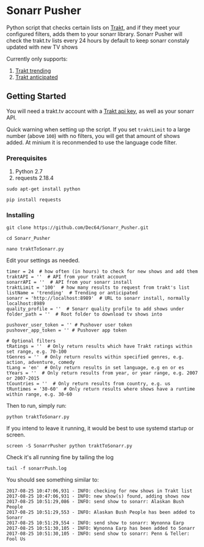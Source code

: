 # Sonarr Pusher
Python script that checks certain lists on [Trakt](http://trakt.tv), and if they meet your configured filters, adds them to your sonarr library. Sonarr Pusher will check the trakt.tv lists every 24 hours by default to keep sonarr constaly updated with new TV shows

Currently only supports:
1. [Trakt trending](https://trakt.tv/shows/trending)
2. [Trakt anticipated](https://trakt.tv/shows/anticipated)

## Getting Started

You will need a trakt.tv account with a [Trakt api key](https://trakt.tv/oauth/applications/new), as well as your sonarr API.

Quick warning when setting up the script. If you set `traktLimit` to a large number (above `100`) with no filters, you will get that amount of shows added. At minium it is reconmended to use the language code filter.

### Prerequisites

1. Python 2.7
2. requests 2.18.4

`
sudo apt-get install python
`

`
pip install requests
`

### Installing

`git clone https://github.com/Dec64/Sonarr_Pusher.git`

`cd Sonarr_Pusher`

`nano traktToSonarr.py`

Edit your settings as needed.

```
timer = 24  # how often (in hours) to check for new shows and add them
traktAPI = ''  # API from your trakt account
sonarrAPI = ''  # API from your sonarr install
traktLimit = '100'  # how many results to request from trakt's list
listName = 'trending'  # Trending or anticipated
sonarr = 'http://localhost:8989'  # URL to sonarr install, normally localhost:8989
quality_profile = ''  # Sonarr quality profile to add shows under
folder_path = ''  # Root folder to download tv shows into

pushover_user_token = '' # Pushover user token
pushover_app_token = '' # Pushover app token

# Optional filters
tRatings = ''  # Only return results which have Trakt ratings within set range, e.g. 70-100
tGenres = ''  # Only return results within specified genres, e.g. action, adventure, comedy
tLang = 'en'  # Only return results in set language, e.g en or es
tYears = ''  # Only return results from year, or year range, e.g. 2007 or 2007-2015
tCountries = ''  # Only return results from country, e.g. us
tRuntimes = '30-60'  # Only return results where shows have a runtime within range, e.g. 30-60
```

Then to run, simply run:

`python traktToSonarr.py`

If you intend to leave it running, it would be best to use systemd startup or screen.

`screen -S SonarrPusher python traktToSonarr.py`

Check it's all running fine by tailing the log

`tail -f sonarrPush.log`

You should see something similar to:

```
2017-08-25 10:47:06,931 - INFO: checking for new shows in Trakt list
2017-08-25 10:47:06,931 - INFO: new show(s) found, adding shows now
2017-08-25 10:51:29,086 - INFO: send show to sonarr: Alaskan Bush People
2017-08-25 10:51:29,553 - INFO: Alaskan Bush People has been added to Sonarr
2017-08-25 10:51:29,554 - INFO: send show to sonarr: Wynonna Earp
2017-08-25 10:51:30,105 - INFO: Wynonna Earp has been added to Sonarr
2017-08-25 10:51:30,105 - INFO: send show to sonarr: Penn & Teller: Fool Us
```
